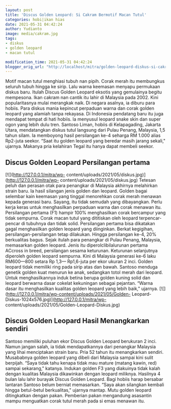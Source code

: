 ```yaml
---
layout: post
title: 'Discus Golden Leopard: Si Cakram Bermotif Macan Tutul'
categories: hobi|ikan hias
date: 2021-05-31 04:42:24
author: Yudianto
image: media/cakram.jpg
tags:
- diskus
- golden leopard
- macan tutul

modification_time: 2021-05-31 04:42:24
blogger_orig_url: "http://localhost/mitra/golden-leopard-diskus-si-cakram.html"
---
```


Motif macan tutul menghiasi tubuh nan pipih. Corak merah itu membungkus
seluruh tubuh hingga ke sirip. Lalu warna keemasan menyapu permukaan diskus
baru. Itulah Discus Golden Leopard eksotis yang gemulainya begitu mempesona.
Ikan cakram nan cantik itu lahir di Malaysia pada 2002. Kini popularitasnya
mulai merangkak naik. Di negara asalnya, ia diburu para hobiis. Para diskus
mania kepincut perpaduan warna dan corak golden leopard yang alamiah tanpa
rekayasa. Di Indonesia pendatang baru itu juga mendapat tempat di hati hobiis.
la menyusul leopard snake skin dan super ogon yang lebih dulu tren. Santoso
Liman, hobiis di Kelapagading, Jakarta Utara, mendatangkan diskus tutul
langsung dari Pulau Penang, Malaysia, 1,5 tahun silam. Ia memboyong hasil
persilangan ke-4 seharga RM 1.000 alias Rp2-juta seekor. “Saat itu golden
leopard yang beredar masih jarang sekali," ujarnya. Makanya pria kelahiran
Tegal itu hanya dapat membeli seekor.

## Discus Golden Leopard Persilangan pertama

[![](http://127.0.0.1/mitra/wp-
content/uploads/2021/05/diskus.jpg)](http://127.0.0.1/mitra/wp-
content/uploads/2021/05/diskus.jpg) Tetesan peluh dan perasan otak para
penangkar di Malaysia akhirnya melahirkan strain baru. Ia hasil silangan jenis
golden dan leopard. Golden bagai selembar kain keemasan yang tinggal
menorehkan corak merah menawan kepada generasi baru. Sayang, itu tidak semudah
yang dibayangkan. Perlu kerja keras untuk menghasilkan perpaduan warna dan
corak menawan itu. Persilangan pertama (F1) hampir 100% menghasilkan corak
bercampur yang tidak sempurna. Corak macan tutul yang dititiskan oleh leopard
terpencar-pencar di tubuhnya dan tidak solid. Persilangan pertama bisa
dikatakan gagal menghasilkan golden leopard yang diinginkan. Berkat kegigihan,
persilangan-persilangan tetap dilakukan. Hingga persilangan ke-4, 20%
berkualitas bagus. Sejak itulah para penangkar di Pulau Penang, Malaysia,
memasarkan golden leopard. Jenis itu diperolclibilalurunan pertama ACcross in
breed, persilangan sesama keturunan. Keturunan selanjutnya diperoleh golden
leopard sempurna. Kini di Malaysia generasi ke-6 laku RM600—800 setara Rp 1,3—
Rp1,6-juta per ekor ukuran 2 inci. Golden leopard tidak memiliki ring pada
sirip atas dan bawah. Santoso menduga genetik golden kuat menurun ke anak,
sedangkan totol merah dari leopard. Untuk menghasilkannya induk betina berupa
golden kuning solid dan leopard berwarna dasar cokelat kekuningan sebagai
pejantan. “Warna dasar itu menghasilkan kualitas golden leopard yang lebih
baik," ujarnya. [![](http://127.0.0.1/mitra/wp-content/uploads/2021/05/Golden-
Leopard-Diskus-1024x576.jpg)](http://127.0.0.1/mitra/wp-
content/uploads/2021/05/Golden-Leopard-Diskus.jpg)

## Discus Golden Leopard Hasil Menangkarkan sendiri

Santoso memiliki puluhan ekor Discus Golden Leopard berukuran 2 inci. Namun
jangan salah, ia tidak mendapatkannya dari penangkar Malaysia yang lihai
menciptakan strain baru. Pria 52 tahun itu menangkarkan sendiri. Musababnya
golden leopard yang dibeli dari Malaysia sampai kini sulit berpijah. “Saya
tidak tahu kenapa tidak mau mature (matang kawin, red) sampai sekarang,"
katanya. Indukan golden F3 yang diakuinya tidak kalah dengan kualitas Malaysia
dikawinkan dengan leopard miliknya. Hasilnya 4 bulan lalu lahir burayak Discus
Golden Leopard. Bagi hobiis harap bersabar lantaran Santoso belum berniat
memasarkan. “Saya akan silangkan kembali hingga betul-betul berkualitas,"
ujarnya mantap. Mutu golden leopard ditingkatkan dengan pakan. Pemberian pakan
mengandung asasantin mampu menguatkan corak tutul merah pada si emas menawan
itu.


